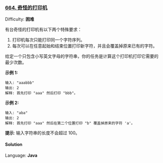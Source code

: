 ### [664\. 奇怪的打印机](https://leetcode-cn.com/problems/strange-printer/)

Difficulty: **困难**


有台奇怪的打印机有以下两个特殊要求：

1.  打印机每次只能打印同一个字符序列。
2.  每次可以在任意起始和结束位置打印新字符，并且会覆盖掉原来已有的字符。

给定一个只包含小写英文字母的字符串，你的任务是计算这个打印机打印它需要的最少次数。

**示例 1:**

```
输入: "aaabbb"
输出: 2
解释: 首先打印 "aaa" 然后打印 "bbb"。
```

**示例 2:**

```
输入: "aba"
输出: 2
解释: 首先打印 "aaa" 然后在第二个位置打印 "b" 覆盖掉原来的字符 'a'。
```

**提示**: 输入字符串的长度不会超过 100。


#### Solution

Language: **Java**

```java
​
```
